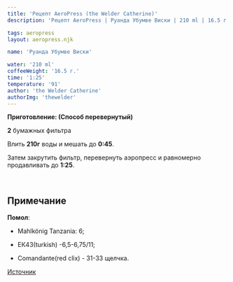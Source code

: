 ```yaml
---
title: 'Рецепт AeroPress (the Welder Catherine)'
description: 'Рецепт AeroPress | Руанда Убумве Виски | 210 ml | 16.5 г'

tags: aeropress
layout: aeropress.njk

name: 'Руанда Убумве Виски'

water: '210 ml'
coffeeWeight: '16.5 г.'
time: '1:25'
temperature: '91'
author: 'the Welder Catherine'
authorImg: 'thewelder'
---
```


__Приготовление: (Способ перевернутый)__

__2__ бумажных фильтра

Влить __210г__ воды и мешать до __0:45__.

Затем закрутить фильтр, перевернуть аэропресс и равномерно продавливать до __1:25__.

<br>

<div class="info-warm">

## Примечание



__Помол__:
- Mahlkönig Tanzania: 6;

- ЕК43(turkish) -6,5-6,75/11;

- Comandante(red clix) - 31-33 щелчка.

[Источник](https://theweldercatherine.ru/catalog/dlya_filtra/ruanda_ubumve_viski/)
</div>
